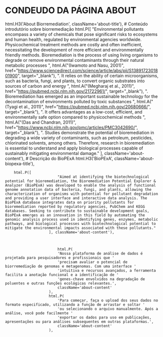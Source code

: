 # CONDEUDO DA PÁGINA ABOUT

html.H3('About Biorremediation', className='about-title'),
        # Conteúdo introdutório sobre biorremediação
        html.P([
            "Environmental pollutants encompass a variety of chemicals that pose significant risks to ecosystems and human health, regulated by environmental agencies worldwide. Physicochemical treatment methods are costly and often inefficient, necessitating the development of more efficient and environmentally friendly methods. Bioremediation is the process of using living organisms to degrade or remove environmental contaminants through their natural metabolic processes ",
            html.A("(Iwamoto and Nasu, 2001)", href="https://www.sciencedirect.com/science/article/abs/pii/S1389172301801900", target="_blank"), ". It relies on the ability of certain microorganisms, such as bacteria, fungi, and plants, to convert organic substrates into sources of carbon and energy ",
            html.A("(Megharaj et al., 2011)", href="https://pubmed.ncbi.nlm.nih.gov/21722961/", target="_blank"), ". Bioremediation has emerged as an important sustainable technology for the decontamination of environments polluted by toxic substances ",
            html.A("(Tyagi et al., 2011)", href="https://pubmed.ncbi.nlm.nih.gov/20680666/", target="_blank"), ". It offers advantages as a low-cost, efficient, and environmentally safe option compared to physicochemical methods ",
            html.A("(Das and Chandran, 2011)", href="https://www.ncbi.nlm.nih.gov/pmc/articles/PMC3042690/", target="_blank"), ". Studies demonstrate the potential of bioremediation in degrading a wide variety of contaminants, such as petroleum, pesticides, chlorinated solvents, among others. Therefore, research in bioremediation is essential to understand and apply biological processes capable of sustainably mitigating environmental damage."
        ], className='about-content'),
        # Descrição do BioPExA
        html.H3('BioPExA', className='about-biopexa-title'),


        html.P([
                            "Aimed at identifying the biotechnological potential for bioremediation, the Bioremediation Potential Explorer & Analyzer (BioPExA) was developed to enable the analysis of functional genome annotation data of bacteria, fungi, and plants, allowing the characterization of organisms with potential for pollutant degradation and providing a user interface and interactive data analysis. The BioPExA database integrates data on priority pollutants for bioremediation reported by regulatory agencies, PubChem and KEGG databases. Seeking to contribute to sustainable development goals, BioPExA emerges as an innovation in this field by automating the genomic analysis process used in identifying genes, enzymes, metabolic pathways, and biological processes with biotechnological potential to mitigate the environmental impacts associated with these pollutants."
                        ], className='about-content'),



                            html.P(
                            'Nossa plataforma de análise de dados é projetada para pesquisadores e profissionais que '
                            'precisam avaliar o potencial de biorremediação de genomas e metagenomas. Com uma interface '
                            'intuitiva e recursos avançados, a ferramenta facilita a anotação funcional e a identificação de '
                            'genes-chave envolvidos na degradação de poluentes e outras funções ecológicas relevantes.',
                            className='about-content'
                        ),
                        html.P(
                            'Para começar, faça o upload dos seus dados no formato especificado, utilizando a função de arrastar e soltar '
                            'ou selecionando o arquivo manualmente. Após a análise, você pode facilmente '
                            'exportar os dados para uso em publicações, apresentações ou para análises subsequentes em outras plataformas.',
                            className='about-content'
                        ),